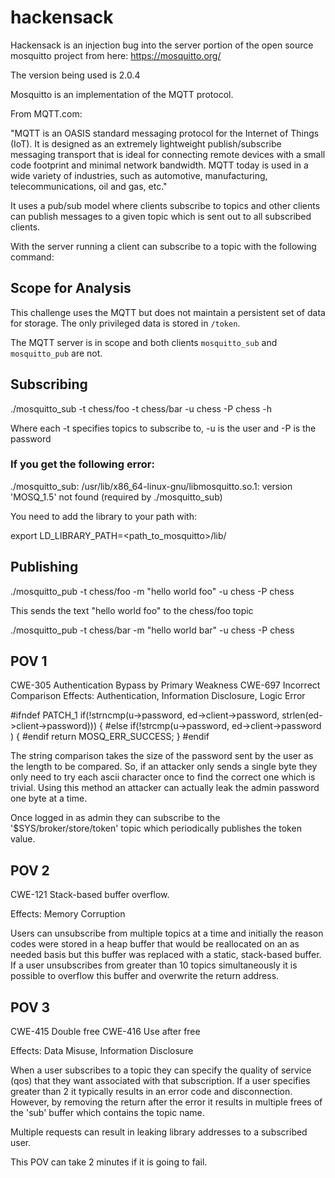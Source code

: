 # hackensack

Hackensack is an injection bug into the server portion of the open source mosquitto project from here: https://mosquitto.org/

The version being used is 2.0.4

Mosquitto is an implementation of the MQTT protocol. 

From MQTT.com:

"MQTT is an OASIS standard messaging protocol for the Internet of Things (IoT). It is designed as an extremely lightweight publish/subscribe messaging transport that is ideal for connecting remote devices with a small code footprint and minimal network bandwidth. MQTT today is used in a wide variety of industries, such as automotive, manufacturing, telecommunications, oil and gas, etc."

It uses a pub/sub model where clients subscribe to topics and other clients can publish messages to a given topic which is sent out to all subscribed clients.

With the server running a client can subscribe to a topic with the following command:

## Scope for Analysis

This challenge uses the MQTT but does not maintain a persistent set of data for storage. The only privileged data is stored in ``/token``.

The MQTT server is in scope and both clients ``mosquitto_sub`` and ``mosquitto_pub`` are not.

## Subscribing

./mosquitto_sub -t chess/foo -t chess/bar -u chess -P chess -h <host>

Where each -t specifies topics to subscribe to, -u is the user and -P is the password

### If you get the following error:

./mosquitto_sub: /usr/lib/x86_64-linux-gnu/libmosquitto.so.1: version 'MOSQ_1.5' not found (required by ./mosquitto_sub)

You need to add the library to your path with:

export LD_LIBRARY_PATH=<path_to_mosquitto>/lib/

## Publishing

./mosquitto_pub -t chess/foo -m "hello world foo" -u chess -P chess

This sends the text "hello world foo" to the chess/foo topic

./mosquitto_pub -t chess/bar -m "hello world bar" -u chess -P chess

## POV 1
CWE-305 Authentication Bypass by Primary Weakness
CWE-697 Incorrect Comparison
Effects: Authentication, Information Disclosure, Logic Error

#ifndef PATCH_1
				if(!strncmp(u->password, ed->client->password, strlen(ed->client->password))) {
#else
				if(!strcmp(u->password, ed->client->password ) {
#endif
					return MOSQ_ERR_SUCCESS;
				}
#endif

The string comparison takes the size of the password sent by the user as the length to be compared. So, if an attacker only sends a single byte they only need to try each ascii character once to find the correct one which is trivial. Using this method an attacker can actually leak the admin password one byte at a time.

Once logged in as admin they can subscribe to the '$SYS/broker/store/token' topic which periodically publishes the token value.


## POV 2

CWE-121 Stack-based buffer overflow.

Effects: Memory Corruption

Users can unsubscribe from multiple topics at a time and initially the reason codes were stored in a heap buffer that would be reallocated on an as needed basis but this buffer was replaced with a static, stack-based buffer. If a user unsubscribes from greater than 10 topics simultaneously it is possible to overflow this buffer and overwrite the return address.

## POV 3

CWE-415 Double free
CWE-416 Use after free

Effects: Data Misuse, Information Disclosure

When a user subscribes to a topic they can specify the quality of service (qos) that they want associated with that subscription. If a user specifies greater than 2 it typically results in an error code and disconnection. However, by removing the return after the error it results in multiple frees of the 'sub' buffer which contains the topic name.

Multiple requests can result in leaking library addresses to a subscribed user.

This POV can take 2 minutes if it is going to fail.